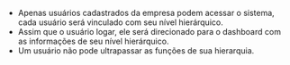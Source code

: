 
- Apenas usuários cadastrados da empresa podem acessar o sistema, cada usuário será vinculado com seu nível hierárquico.
- Assim que o usuário logar, ele será direcionado para o dashboard com as informações de seu nível hierárquico.
- Um usuário não pode ultrapassar as funções de sua hierarquia.